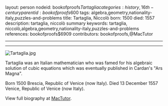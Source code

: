 layout: person
nodeid: bookofproofs$Tartaglia
categories: history,16th-century
parentid: bookofproofs$600
tags: algebra,geometry,nationality-italy,puzzles-and-problems
title: Tartaglia, Niccolò
born: 1500
died: 1557
description: tartaglia, niccolò summary
keywords: tartaglia, niccolò,algebra,geometry,nationality-italy,puzzles-and-problems
references: bookofproofs$6909
contributors: bookofproofs,@MacTutor

---


---

![Tartaglia.jpg](https://github.com/bookofproofs/bookofproofs.github.io/blob/main/_sources/images/portraits/Tartaglia.jpg?raw=true)

Tartaglia was an Italian mathematician who was famed for his algebraic solution of cubic equations which was eventually published in Cardan's "Ars Magna".

Born 1500 Brescia, Republic of Venice (now Italy). Died 13 December 1557 Venice, Republic of Venice (now Italy).


View full biography at [MacTutor](https://mathshistory.st-andrews.ac.uk/Biographies/Tartaglia/).